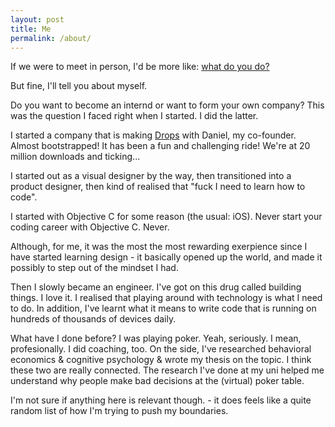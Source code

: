 ```yaml
---
layout: post
title: Me
permalink: /about/
---
```


If we were to meet in person, I'd be more like: [what do you do?](mailto:mark.szulyovszky@gmail.com)

But fine, I'll tell you about myself.

Do you want to become an internd or want to form your own company?
This was the question I faced right when I started. I did the latter.

I started a company that is making [Drops](https://languagedrops.com) with Daniel, my co-founder. Almost bootstrapped! It has been a fun and challenging ride! We're at 20 million downloads and ticking...

I started out as a visual designer by the way, then transitioned into a product designer, then kind of realised that "fuck I need to learn how to code".

I started with Objective C for some reason (the usual: iOS).
Never start your coding career with Objective C. Never.

Although, for me, it was the most the most rewarding exerpience since I have started learning design - it basically opened up the world, and made it possibly to step out of the  mindset I had.

Then I slowly became an engineer. I've got on this drug called building things. I love it.
I realised that playing around with technology is what I need to do.
In addition, I've learnt what it means to write code that is running on hundreds of thousands of devices daily.


What have I done before?
I was playing poker. Yeah, seriously.
I mean, profesionally. I did coaching, too. 
On the side, I've researched behavioral economics & cognitive psychology & wrote my thesis on the topic. I think these two are really connected. The research I've done at my uni helped me understand why people make bad decisions at the (virtual) poker table.

I'm not sure if anything here is relevant though. - it does feels like a quite random list of how I'm trying to push my boundaries.